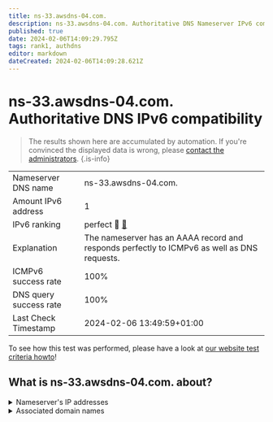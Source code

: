 ```yaml
---
title: ns-33.awsdns-04.com.
description: ns-33.awsdns-04.com. Authoritative DNS Nameserver IPv6 compatibility
published: true
date: 2024-02-06T14:09:29.795Z
tags: rank1, authdns
editor: markdown
dateCreated: 2024-02-06T14:09:28.621Z
---
```


# ns-33.awsdns-04.com. Authoritative DNS IPv6 compatibility

> The results shown here are accumulated by automation. If you're convinced the displayed data is wrong, please [contact the administrators](/howto/chat). 
{.is-info}




|   |   |
| - | - |
| Nameserver DNS name | ns-33.awsdns-04.com.
| Amount IPv6 address | 1
| IPv6 ranking | perfect :1st_place_medal: [🔗](/howto/ranking) |
| Explanation | The nameserver has an AAAA record and responds perfectly to ICMPv6 as well as DNS requests. |
| ICMPv6 success rate | 100%|
| DNS query success rate | 100% |
| Last Check Timestamp | 2024-02-06 13:49:59+01:00 |

To see how this test was performed, please have a look at [our website test criteria howto](/howto/testcriteria/authdns)!


## What is ns-33.awsdns-04.com. about?




<details>
<summary>Nameserver's IP addresses</summary>

2600:9000:5300:2100::1

</details>



<details>
<summary>Associated domain names</summary>

scrapy.org

</details>
